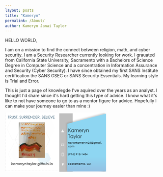 ```yaml
---
layout: posts
title: "Kameryn"
permalink: /About/
author: Kameryn Janai Taylor
---
```

HELLO WORLD,

I am on a mission to find the connect between religion, math, and cyber security. I am a Security Researcher currently looking for work. I grauated from California State University, Sacramento with a Bachelors of Science Degree in Computer Science and a concentration in Information Assurance and Security (Cyber Security). I have since obtained my first SANS Institute certification the SANS GSEC or SANS Security Essentials. My learning style is Trial and Error.
  
This is just a page of knowlegde I've aquired over the years as an analyst. I thought I'd share since it's hard getting this type of advice. I know what it's like to not have someone to go to as a mentor figure for advice. Hopefully I can make your journey easier than mine :)  

![businesscards](/assets/bc6.png)
